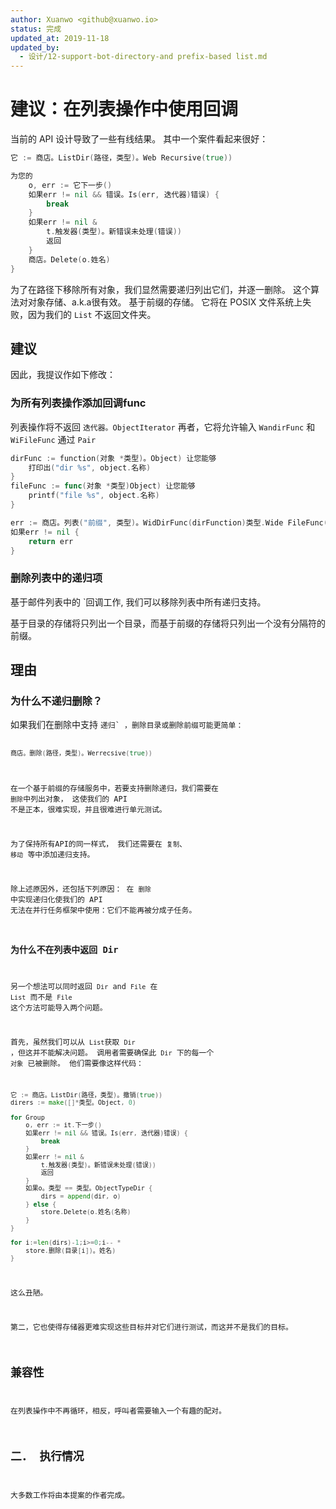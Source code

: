 ```yaml
---
author: Xuanwo <github@xuanwo.io>
status: 完成
updated_at: 2019-11-18
updated_by:
  - 设计/12-support-bot-directory-and prefix-based list.md
---
```


# 建议：在列表操作中使用回调

当前的 API 设计导致了一些有线结果。 其中一个案件看起来很好：

```go
它 := 商店。ListDir(路径，类型)。Web Recursive(true))

为您的
    o, err := 它下一步()
    如果err != nil && 错误。Is(err, 迭代器)错误) {
        break
    }
    如果err != nil &
        t.触发器(类型)。新错误未处理(错误))
        返回
    }
    商店。Delete(o.姓名)
}
```

为了在路径下移除所有对象，我们显然需要递归列出它们，并逐一删除。 这个算法对对象存储、a.k.a很有效。 基于前缀的存储。 它将在 POSIX 文件系统上失败，因为我们的 `List` 不返回文件夹。

## 建议

因此，我提议作如下修改：

### 为所有列表操作添加回调func

列表操作将不返回 `迭代器。ObjectIterator` 再者，它将允许输入 `WandirFunc` 和 `WiFileFunc` 通过 `Pair`

```go
dirFunc := function(对象 *类型)。Object) 让您能够
    打印出("dir %s", object.名称)
}
fileFunc := func(对象 *类型)Object) 让您能够
    printf("file %s", object.名称)
}

err := 商店。列表("前缀", 类型)。WidDirFunc(dirFunction)类型.Wide FileFunc(fileFunc))
如果err != nil {
    return err
}
```

### 删除列表中的递归项

基于邮件列表</code>中的 `回调工作, 我们可以移除列表中所有递归支持。</p>

<p spaces-before="0">基于目录的存储将只列出一个目录，而基于前缀的存储将只列出一个没有分隔符的前缀。</p>

<h2 spaces-before="0">理由</h2>

<h3 spaces-before="0">为什么不递归删除？</h3>

<p spaces-before="0">如果我们在删除中支持 <code>递归` ，删除目录或删除前缀可能更简单：

```go
商店。删除(路径，类型)。Werrecsive(true))
```

在一个基于前缀的存储服务中，若要支持删除递归，我们需要在 `删除`中列出对象， 这使我们的 API 不是正本，很难实现，并且很难进行单元测试。

为了保持所有API的同一样式， 我们还需要在 `复制`、 `移动` 等中添加递归支持。

除上述原因外，还包括下列原因： 在 `删除` 中实现递归化使我们的 API 无法在并行任务框架中使用：它们不能再被分成子任务。

### 为什么不在列表中返回 Dir

另一个想法可以同时返回 `Dir` and `File` 在 `List` 而不是 `File` 这个方法可能导入两个问题。

首先，虽然我们可以从 `List`获取 `Dir` ，但这并不能解决问题。 调用者需要确保此 `Dir` 下的每一个 `对象` 已被删除。 他们需要像这样代码：

```go
它 := 商店。ListDir(路径，类型)。撤销(true))
dirers := make([]*类型。Object, 0)

for Group
    o, err := it.下一步()
    如果err != nil && 错误。Is(err, 迭代器)错误) {
        break
    }
    如果err != nil &
        t.触发器(类型)。新错误未处理(错误))
        返回
    }
    如果o。类型 == 类型。ObjectTypeDir {
        dirs = append(dir, o)
    } else {
        store.Delete(o.姓名(名称)
    }    
}

for i:=len(dirs)-1;i>=0;i-- *
    store.删除(目录[i])。姓名)
}
```

这么丑陋。

第二，它也使得存储器更难实现这些目标并对它们进行测试，而这并不是我们的目标。

## 兼容性

在列表操作中不再循环，相反，呼叫者需要输入一个有趣的配对。

## 二． 执行情况

大多数工作将由本提案的作者完成。
